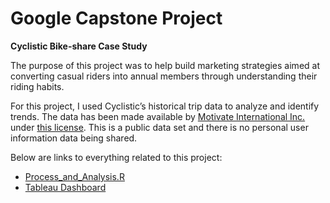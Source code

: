 # Google Capstone Project
**Cyclistic Bike-share Case Study**

The purpose of this project was to help build marketing strategies aimed at converting casual riders into annual members through understanding their riding habits.

For this project, I used Cyclistic’s historical trip data to analyze and identify trends. The data has been made available by [Motivate International Inc.](https://divvy-tripdata.s3.amazonaws.com/index.html) under [this license](https://ride.divvybikes.com/data-license-agreement). This is a public data set and there is no personal user information data being shared.

Below are links to everything related to this project:
* [Process_and_Analysis.R](https://github.com/naviubhi/Google-Capstone-Project/blob/main/Process_and_Analysis.R)
* [Tableau Dashboard](https://public.tableau.com/app/profile/navi1382/viz/GoogleAnalyticsBikeCaseStudy/Dashboard2)
